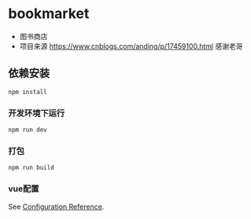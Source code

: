 # bookmarket
- 图书商店
- 项目来源  https://www.cnblogs.com/anding/p/17459100.html 感谢老哥
## 依赖安装
```
npm install
```

### 开发环境下运行
```
npm run dev
```

### 打包
```
npm run build
```

### vue配置
See [Configuration Reference](https://cli.vuejs.org/config/).
